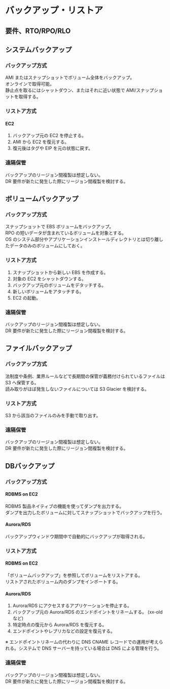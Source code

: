 # バックアップ・リストア
## 要件、RTO/RPO/RLO

## システムバックアップ
### バックアップ方式
AMI またはスナップショットでボリューム全体をバックアップ。  
オンラインで取得可能。  
静止点を取るにはシャットダウン、またはそれに近い状態で AMI/スナップショットを取得する。    

### リストア方式
#### EC2
1. バックアップ元の EC2 を停止する。
2. AMI から EC2 を復元する。
3. 復元後はタグや EIP を元の状態に戻す。

### 遠隔保管
バックアップのリージョン間複製は想定しない。  
DR 要件が新たに発生した際にリージョン間複製を検討する。  

## ボリュームバックアップ
### バックアップ方式
スナップショットで EBS ボリュームをバックアップ。   
RPO の短いデータが含まれているボリュームを対象とする。  
OS のシステム部分やアプリケーションインストールディレクトリとは切り離したデータのみのボリュームにしておく。  

### リストア方式
1. スナップショットから新しい EBS を作成する。
2. 対象の EC2 をシャットダウンする。
3. バックアップ元のボリュームをデタッチする。
4. 新しいボリュームをアタッチする。
5. EC2 の起動。

### 遠隔保管
バックアップのリージョン間複製は想定しない。  
DR 要件が新たに発生した際にリージョン間複製を検討する。  


## ファイルバックアップ
### バックアップ方式
法制度や条例、業界ルールなどで長期間の保管が義務付けられているファイルは S3 へ保管する。  
読み取りがほぼ発生しないファイルについては S3 Glacier を検討する。  

### リストア方式
S3 から該当のファイルのみを手動で取り出す。  

### 遠隔保管
バックアップのリージョン間複製は想定しない。  
DR 要件が新たに発生した際にリージョン間複製を検討する。  

## DBバックアップ
### バックアップ方式
#### RDBMS on EC2
RDBMS 製品ネイティブの機能を使ってダンプを出力する。  
ダンプを出力したボリュームに対してスナップショットでバックアップを行う。  

#### Aurora/RDS
バックアップウィンドウ期間中で自動的にバックアップが取得される。  

### リストア方式
#### RDBMS on EC2
「ボリュームバックアップ」を参照してボリュームをリストアする。  
リストアされたボリューム内のダンプをインポートする。  

#### Aurora/RDS
1. Aurora/RDS にアクセスするアプリケーションを停止する。
2. バックアップ元の Aurora/RDS のエンドポイントをリネームする。 (xx-old など)
3. 特定時点の復元から Aurora/RDS を復元する。
4. エンドポイントやレプリカなどの設定を復元する。

※ エンドポイントリネームの代わりに DNS CNAME レコードでの運用が考えられる。システムで DNS サーバーを持っている場合は DNS による管理を行う。    


### 遠隔保管
バックアップのリージョン間複製は想定しない。  
DR 要件が新たに発生した際にリージョン間複製を検討する。  

